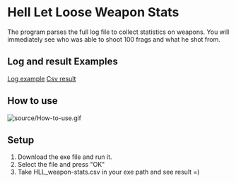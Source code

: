 # Hell Let Loose Weapon Stats
The program parses the full log file to collect statistics on weapons. You will immediately see who was able to shoot 100 frags and what he shot from.

## Log and result Examples
[Log example](https://github.com/Feas2016/HLL_weapon_stats/blob/master/source/log-example.txt)
[Csv result](https://github.com/Feas2016/HLL_weapon_stats/blob/master/source/stats-result.csv)
## How to use
![source/How-to-use.gif](https://github.com/Feas2016/HLL_weapon_stats/blob/master/source/How-to-use.gif)
## Setup
1. Download the exe file and run it.
2. Select the file and press "OK"
3. Take HLL_weapon-stats.csv in your exe path and see result =)

